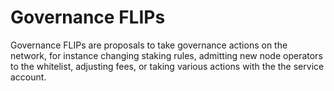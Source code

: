 # Governance FLIPs

Governance FLIPs are proposals to take governance actions on the network, for instance changing staking rules, admitting new node operators to the whitelist, adjusting fees, or taking various actions with the the service account.
